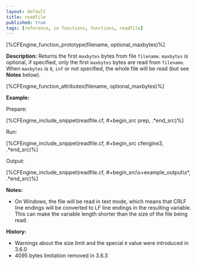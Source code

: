 ```yaml
---
layout: default
title: readfile
published: true
tags: [reference, io functions, functions, readfile]
---
```


[%CFEngine_function_prototype(filename, optional_maxbytes)%]

**Description:**
Returns the first `maxbytes` bytes from file `filename`.
`maxbytes` is optional, if specified, only the first `maxbytes` bytes are read from `filename`.
When `maxbytes` is `0`, `inf` or not specified, the whole file will be read (but see **Notes** below).

[%CFEngine_function_attributes(filename, optional_maxbytes)%]

**Example:**

Prepare:

[%CFEngine_include_snippet(readfile.cf, #\+begin_src prep, .*end_src)%]

Run:

[%CFEngine_include_snippet(readfile.cf, #\+begin_src cfengine3, .*end_src)%]

Output:

[%CFEngine_include_snippet(readfile.cf, #\+begin_src\s+example_output\s*, .*end_src)%]

**Notes:**

* On Windows, the file will be read in text mode, which means that
CRLF line endings will be converted to LF line endings in the
resulting variable. This can make the variable length shorter than the
size of the file being read.

**History:**

* Warnings about the size limit and the special `0` value were introduced in 3.6.0
* 4095 bytes limitation removed in 3.6.3

